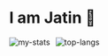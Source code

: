 # I am Jatin 👋

<div style="display: flex; align-items: center; gap: 10px;">
  <img alt="my-stats" src="https://github-readme-stats.vercel.app/api?username=vercetti322&show_icons=true"/>
  <img alt="top-langs" src="https://github-readme-stats.vercel.app/api/top-langs/?username=vercetti322&hide=jupyter%20notebook&langs_count=8&layout=compact"/>
</div>



